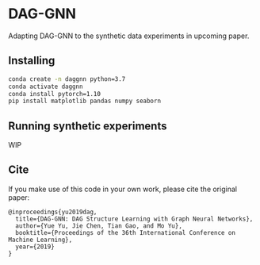 # DAG-GNN

Adapting DAG-GNN to the synthetic data experiments in upcoming paper.

## Installing

```bash
conda create -n daggnn python=3.7
conda activate daggnn
conda install pytorch=1.10
pip install matplotlib pandas numpy seaborn
```

## Running synthetic experiments

WIP

## Cite

If you make use of this code in your own work, please cite the original paper:

```
@inproceedings{yu2019dag,
  title={DAG-GNN: DAG Structure Learning with Graph Neural Networks},
  author={Yue Yu, Jie Chen, Tian Gao, and Mo Yu},
  booktitle={Proceedings of the 36th International Conference on Machine Learning},
  year={2019}
}
```



